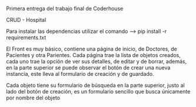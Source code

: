 Primera entrega del trabajo final de Coderhouse

CRUD - Hospital

Para instalar las dependencias utilizar el comando --> pip install -r requirements.txt

El Front es muy básico, contiene una página de inicio, de Doctores, de Pacientes y otra Parientes. 
Cada página trae la lista de objetos creados, cada uno trae la opción de ver sus detalles, de editar y de borrar, además, en la parte superior se puede observar el botón de crear una nueva instancia, este lleva al formulario de creación y de guardado.

Cada objeto tiene su formulario de búsqueda en la parte superior, justo al lado del botón de creación, es un formulario sencillo que busca únicamente por nombre del objeto
